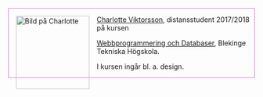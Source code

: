 
<div style="border: 1px solid orchid;" markdown=1>
<img src="img/20170122_172639.jpg" style="height:150px; float:left; padding:15px;" alt="Bild på Charlotte" />

[Charlotte Viktorsson](https://www.linkedin.com/in/charlotteviktorsson/), distansstudent 2017/2018 på kursen

[Webbprogrammering och Databaser](https://www.bth.se/kurspaket/KP852/20172/), Blekinge Tekniska Högskola.

I kursen ingår bl. a. design.

</div>
